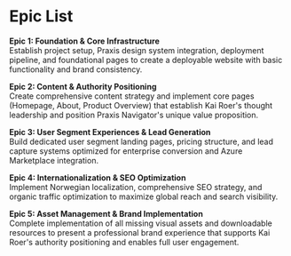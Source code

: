 # Epic List

**Epic 1: Foundation & Core Infrastructure**  
Establish project setup, Praxis design system integration, deployment pipeline, and foundational pages to create a deployable website with basic functionality and brand consistency.

**Epic 2: Content & Authority Positioning**  
Create comprehensive content strategy and implement core pages (Homepage, About, Product Overview) that establish Kai Roer's thought leadership and position Praxis Navigator's unique value proposition.

**Epic 3: User Segment Experiences & Lead Generation**  
Build dedicated user segment landing pages, pricing structure, and lead capture systems optimized for enterprise conversion and Azure Marketplace integration.

**Epic 4: Internationalization & SEO Optimization**  
Implement Norwegian localization, comprehensive SEO strategy, and organic traffic optimization to maximize global reach and search visibility.

**Epic 5: Asset Management & Brand Implementation**  
Complete implementation of all missing visual assets and downloadable resources to present a professional brand experience that supports Kai Roer's authority positioning and enables full user engagement.
